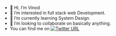 - 👋 Hi, I’m Vinod
- 👀 I’m interested in full stack web Development.
- 🌱 I’m currently learning System Design.
- 💞️ I’m looking to collaborate on basically anything.
- You can find me on [![Twitter URL](https://img.shields.io/twitter/url/https/twitter.com/bukotsunikki.svg?style=social&label=Follow%20%40bukotsunikki)](https://twitter.com/palvnd)


<!---
VNDPAL/VNDPAL is a ✨ special ✨ repository because its `README.md` (this file) appears on your GitHub profile.
You can click the Preview link to take a look at your changes.
--->
